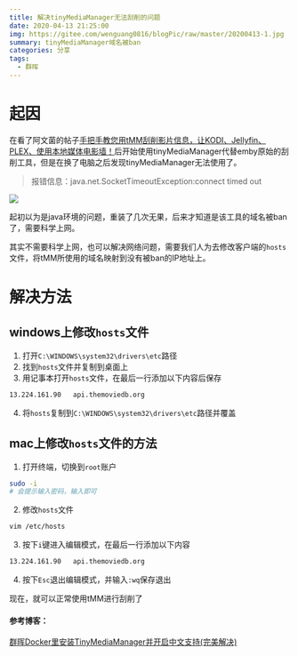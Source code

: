 ```yaml
---
title: 解决tinyMediaManager无法刮削的问题
date: 2020-04-13 21:25:00
img: https://gitee.com/wenguang0816/blogPic/raw/master/20200413-1.jpg
summary: tinyMediaManager域名被ban
categories: 分享
tags:
  - 群晖
---
```

# 起因
在看了阿文菌的帖子[手把手教您用tMM刮削影片信息，让KODI、Jellyfin、PLEX、使用本地媒体电影墙！](https://post.smzdm.com/p/a4wkqw37/)后开始使用tinyMediaManager代替emby原始的刮削工具，但是在换了电脑之后发现tinyMediaManager无法使用了。
> 报错信息：java.net.SocketTimeoutException:connect timed out

![](https://gitee.com/wenguang0816/blogPic/raw/master/20200413-2.jpg)

起初以为是java环境的问题，重装了几次无果，后来才知道是该工具的域名被ban了，需要科学上网。

其实不需要科学上网，也可以解决网络问题，需要我们人为去修改客户端的`hosts`文件，将tMM所使用的域名映射到没有被ban的IP地址上。

# 解决方法

## windows上修改`hosts`文件
1. 打开`C:\WINDOWS\system32\drivers\etc`路径
2. 找到`hosts`文件并复制到桌面上
3. 用记事本打开`hosts`文件，在最后一行添加以下内容后保存
  ```bash
  13.224.161.90   api.themoviedb.org
  ```
4. 将`hosts`复制到`C:\WINDOWS\system32\drivers\etc`路径并覆盖

## mac上修改`hosts`文件的方法
1. 打开终端，切换到`root`账户
  ```bash
  sudo -i
  # 会提示输入密码，输入即可
  ```
2. 修改`hosts`文件
  ```bash
  vim /etc/hosts
  ```
3. 按下`i`键进入编辑模式，在最后一行添加以下内容
  ```bash
  13.224.161.90   api.themoviedb.org
  ```
4. 按下`Esc`退出编辑模式，并输入`:wq`保存退出

现在，就可以正常使用tMM进行刮削了

#### 参考博客：
[群晖Docker里安装TinyMediaManager并开启中文支持(完美解决)](http://www.gebi1.com/thread-295644-1-1.html)




